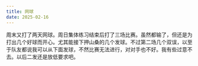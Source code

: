 ```yaml
---
title: 网球
date: 2025-02-16
---
```

周末又打了两天网球。周日集体练习结束后打了三场比赛。虽然都输了，但还是为打出几个好球而开心。尤其能接下押山桑的几个发球。不过第二场几个双误，以至于队友都说我可以从下面发球，不然比赛无法进行，对对手也不好。我有些过意不去。以后二发还是放低要求吧。